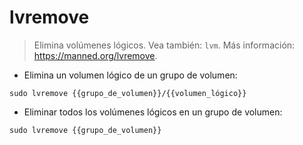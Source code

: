 # lvremove

> Elimina volúmenes lógicos.
> Vea también: `lvm`.
> Más información: <https://manned.org/lvremove>.

- Elimina un volumen lógico de un grupo de volumen:

`sudo lvremove {{grupo_de_volumen}}/{{volumen_lógico}}`

- Eliminar todos los volúmenes lógicos en un grupo de volumen:

`sudo lvremove {{grupo_de_volumen}}`
